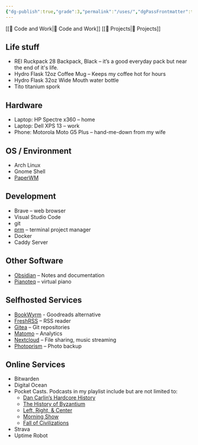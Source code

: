 ```yaml
---
{"dg-publish":true,"grade":3,"permalink":"/uses/","dgPassFrontmatter":true}
---
```



[[📘 Code and Work\|📘 Code and Work]] [[📘 Projects\|📘 Projects]]

## Life stuff

- REI Ruckpack 28 Backpack, Black – it’s a good everyday pack but near the end of it's life.
- Hydro Flask 12oz Coffee Mug – Keeps my coffee hot for hours
- Hydro Flask 32oz Wide Mouth water bottle
- Tito titanium spork

## Hardware

- Laptop: HP Spectre x360 – home
- Laptop: Dell XPS 13 – work
- Phone: Motorola Moto G5 Plus – hand-me-down from my wife

## OS / Environment

- Arch Linux
- Gnome Shell
- [PaperWM](https://github.com/paperwm/PaperWM)

## Development

- Brave – web browser
- Visual Studio Code
- git
- [prm](https://github.com/EivindArvesen/prm) – terminal project manager
- Docker
- Caddy Server

## Other Software

- [Obsidian](https://obsidian.md/) – Notes and documentation
- [Pianoteq](https://www.pianoteq.com/) – virtual piano

## Selfhosted Services

- [BookWyrm](https://joinbookwyrm.com/) - Goodreads alternative
- [FreshRSS](https://www.freshrss.org/) – RSS reader
- [Gitea](https://gitea.io/en-us/) – Git repositories
- [Matomo](https://matomo.org/) – Analytics
- [Nextcloud](https://nextcloud.com/) – File sharing, music streaming
- [Photoprism](https://photoprism.app/) – Photo backup

## Online Services

- Bitwarden
- Digital Ocean
- Pocket Casts. Podcasts in my playlist include but are not limited to:
    - [Dan Carlin’s Hardcore History](https://www.dancarlin.com/hardcore-history-series/)
    - [The History of Byzantium](https://thehistoryofbyzantium.com/)
    - [Left, Right, & Center](https://www.kcrw.com/news/shows/left-right-center)
    - [Morning Show](https://goodstuff.network/morningshow/)
    - [Fall of Civilizations](https://fallofcivilizationspodcast.com/)
- Strava
- Uptime Robot